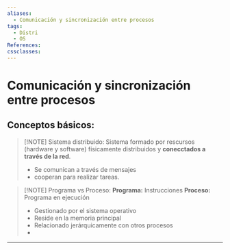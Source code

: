 ```yaml
---
aliases:
  - Comunicación y sincronización entre procesos
tags:
  - Distri
  - OS
References: 
cssclasses:
---
```

# Comunicación y sincronización entre procesos

## Conceptos básicos:

> [!NOTE] Sistema distribuido: 
> Sistema formado por rescursos (hardware y software) físicamente distribuidos y **conecctados a través de la red**.
> +  Se comunican a través de mensajes 
> + cooperan para realizar tareas. 


> [!NOTE] Programa vs Proceso: 
> **Programa:** Instrucciones 
> **Proceso:** Programa en ejecución 
> + Gestionado por el sistema operativo
> + Reside en la memoria principal
> + Relacionado jerárquicamente con otros procesos 
> + 


***